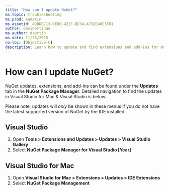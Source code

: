 ```yaml
---
title: "How can I update NuGet?"
ms.topic: troubleshooting
ms.prod: xamarin
ms.assetid: 40DDE713-DE80-422F-BE34-A732E40C3F81
author: davidortinau
ms.author: daortin
ms.date: 11/25/2015
no-loc: [Objective-C]
description: Learn how to update and find extensions and add-ins for NuGet via the Updates tab in the NuGet Package Manager.
---
```


# How can I update NuGet?

NuGet updates, extensions, and add-ins can be found under the **Updates** tab in the **NuGet Package Manager**. Detailed navigation to find the updates in Visual Studio for Mac & Visual Studio is below. 

Please note, updates will *only* be shown in these menus if you do not have the latest supported version of NuGet by the IDE installed:

## Visual Studio

1. Open **Tools > Extensions and Updates > Updates > Visual Studio Gallery**
2. Select **NuGet Package Manager for Visual Studio [Year]**

## Visual Studio for Mac

1. Open **Visual Studio for Mac > Extensions > Updates > IDE Extensions**
2. Select **NuGet Package Management**
